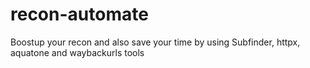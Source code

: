 # recon-automate
Boostup your recon and also save your time by using Subfinder, httpx, aquatone and waybackurls tools
